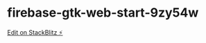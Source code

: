 # firebase-gtk-web-start-9zy54w

[Edit on StackBlitz ⚡️](https://stackblitz.com/edit/firebase-gtk-web-start-9zy54w)